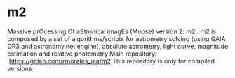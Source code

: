 # m2
Massive prOcessing Of aStronical imagEs (Moose) version 2: m2 . m2 is composed by a set of algorithms/scripts for astrometry solving (using GAIA DR3 and astronomy.net engine), absolute astrometry, light curve, magnitude estimation and relative photometry
Main repository: .https://gitlab.com/rmorales_iaa/m2
This repository is only for compiled versions
